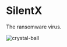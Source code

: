 # SilentX
The ransomware virus.


![crystal-ball](https://user-images.githubusercontent.com/76472049/156522770-48520e6e-7824-4864-bb7e-d53745816f71.png)
